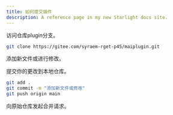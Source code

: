 ```yaml
---
title: 如何提交插件
description: A reference page in my new Starlight docs site.
---
```


访问仓库plugin分支。

```bash
git clone https://gitee.com/syraem-rget-p45/maiplugin.git
```

添加新文件或进行修改。

提交你的更改到本地仓库。

```bash
git add .
git commit -m "添加新文件或修改"
git push origin main
```

向原始仓库发起合并请求。
